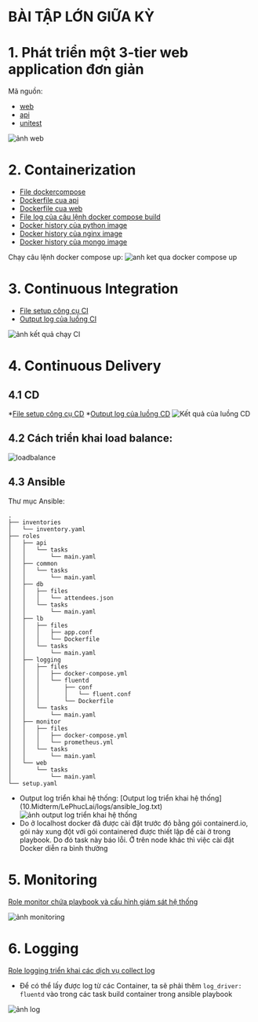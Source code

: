 # BÀI TẬP LỚN GIỮA KỲ

# 1. Phát triển một 3-tier web application đơn giản
Mã nguồn:
* [web](10.Midterm/LePhucLai/Docker/nginx/conf.d/app.conf)
* [api](10.Midterm/LePhucLai/Docker/app/app.py)
* [unitest](10.Midterm/LePhucLai/Docker/app/test.py)

![ảnh web](10.Midterm/LePhucLai/img/webapp.gif)

# 2. Containerization
* [File dockercompose](10.Midterm/LePhucLai/Docker/docker-compose.yml)
* [Dockerfile cua api](10.Midterm/LePhucLai/Docker/app/Dockerfile)
* [Dockerfile cua web](10.Midterm/LePhucLai/Docker/nginx/Dockerfile)
* [File log của câu lệnh docker compose build](10.Midterm/LePhucLai/logs/dockercompose_build_logs.txt)
* [Docker history của python image](10.Midterm/LePhucLai/logs/history_python.txt)
* [Docker history của nginx image](10.Midterm/LePhucLai/logs/history_nginx.txt)
* [Docker history của mongo image](10.Midterm/LePhucLai/logs/history_mongo.txt)

Chạy câu lệnh docker compose up:
![anh ket qua docker compose up](10.Midterm/LePhucLai/img/dockercompose_up.gif)


# 3. Continuous Integration
* [File setup công cụ CI](.github/workflows/CI.yaml)
* [Output log của luồng CI](10.Midterm/LePhucLai/logs/CI.txt)

![ảnh kết quả chạy CI](10.Midterm/LePhucLai/img/CI_result.png)

# 4. Continuous Delivery
## 4.1 CD
*[File setup công cụ CD](.github/workflows/CD.yaml)
*[Output log của luồng CD](10.Midterm/LePhucLai/logs/CD.txt)
![Kết quả của luồng CD](10.Midterm/LePhucLai/img/CD_result.png)

## 4.2 Cách triển khai load balance:
![loadbalance](10.Midterm/LePhucLai/img/loadbalance.png)

## 4.3 Ansible
Thư mục Ansible:
```
.
├── inventories
│   └── inventory.yaml
├── roles
│   ├── api
│   │   └── tasks
│   │       └── main.yaml
│   ├── common
│   │   └── tasks
│   │       └── main.yaml
│   ├── db
│   │   ├── files
│   │   │   └── attendees.json
│   │   └── tasks
│   │       └── main.yaml
│   ├── lb
│   │   ├── files
│   │   │   ├── app.conf
│   │   │   └── Dockerfile
│   │   └── tasks
│   │       └── main.yaml
│   ├── logging
│   │   ├── files
│   │   │   ├── docker-compose.yml
│   │   │   └── fluentd
│   │   │       ├── conf
│   │   │       │   └── fluent.conf
│   │   │       └── Dockerfile
│   │   └── tasks
│   │       └── main.yaml
│   ├── monitor
│   │   ├── files
│   │   │   ├── docker-compose.yml
│   │   │   └── prometheus.yml
│   │   └── tasks
│   │       └── main.yaml
│   └── web
│       └── tasks
│           └── main.yaml
└── setup.yaml
```
* Output log triển khai hệ thống:
[Output log triển khai hệ thống] (10.Midterm/LePhucLai/logs/ansible_log.txt)
![ảnh output log triển khai hệ thống](10.Midterm/LePhucLai/img/Ansible_output.png)
* Do ở localhost docker đã được cài đặt trước đó bằng gói containerd.io, gói này xung đột với gói containered được thiết lập để cài ở trong playbook. Do đó task này báo lỗi. Ở trên node khác thì việc cài đặt Docker diễn ra bình thường

# 5. Monitoring
[Role monitor chứa playbook và cấu hình giám sát hệ thống](10.Midterm/LePhucLai/Ansible/roles/monitor)

![ảnh monitoring](10.Midterm/LePhucLai/img/prometheus.png)

# 6. Logging
[Role logging triển khai các dịch vụ collect log](10.Midterm/LePhucLai/Ansible/roles/logging)
* Để có thể lấy được log từ các Container, ta sẽ phải thêm `log_driver: fluentd` vào trong các task build container trong ansible playbook

![ảnh log](10.Midterm/LePhucLai/img/logging.png)
